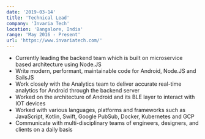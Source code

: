 ```yaml
---
date: '2019-03-14'
title: 'Technical Lead'
company: 'Invaria Tech'
location: 'Bangalore, India'
range: 'May 2016 - Present'
url: 'https://www.invariatech.com/'
---
```


- Currently leading the backend team which is built on microservice based architecture using Node.JS
- Write modern, performant, maintainable code for Android, Node.JS and SailsJS
- Work closely with the Analytics team to deliver accurate real-time analytics for Android through the backend server
- Worked on the architecture of Android and its BLE layer to interact with IOT devices
- Worked with various languages, platforms and frameworks such as JavaScript, Kotlin, Swift, Google PubSub, Docker, Kubernetes and GCP
- Communicate with multi-disciplinary teams of engineers, designers, and clients on a daily basis
